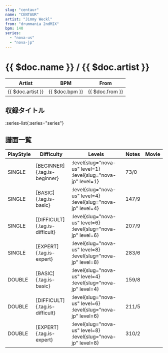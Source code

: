 ```yaml
---
slug: "centaur"
name: "CENTAUR"
artist: "Jimmy Weckl"
from: "drummania 2ndMIX"
bpm: 140
series:
  - "nova-us"
  - "nova-jp"
---
```


# {{ $doc.name }} / {{ $doc.artist }}

|Artist|BPM|From|
|------|---|----|
|{{ $doc.artist }}|{{ $doc.bpm }}|{{ $doc.from }}|

## 収録タイトル

:series-list{:series="series"}

## 譜面一覧

|PlayStyle|Difficulty|Levels|Notes|Movie|
|---------|----------|------|-----|-----|
|SINGLE|[BEGINNER]{.tag.is-beginner}|:level{slug="nova-us" level=1} :level{slug="nova-jp" level=1}|73/0||
|SINGLE|[BASIC]{.tag.is-basic}|:level{slug="nova-us" level=4} :level{slug="nova-jp" level=4}|147/9||
|SINGLE|[DIFFICULT]{.tag.is-difficult}|:level{slug="nova-us" level=6} :level{slug="nova-jp" level=6}|207/9||
|SINGLE|[EXPERT]{.tag.is-expert}|:level{slug="nova-us" level=8} :level{slug="nova-jp" level=8}|283/6||
|DOUBLE|[BASIC]{.tag.is-basic}|:level{slug="nova-us" level=4} :level{slug="nova-jp" level=4}|159/8||
|DOUBLE|[DIFFICULT]{.tag.is-difficult}|:level{slug="nova-us" level=6} :level{slug="nova-jp" level=6}|211/5||
|DOUBLE|[EXPERT]{.tag.is-expert}|:level{slug="nova-us" level=8} :level{slug="nova-jp" level=8}|310/2||
